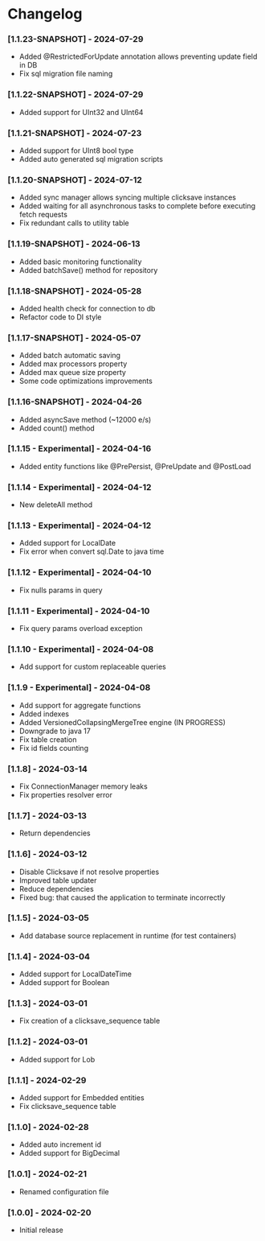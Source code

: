 # Changelog

### [1.1.23-SNAPSHOT] - 2024-07-29
- Added @RestrictedForUpdate annotation allows preventing update field in DB
- Fix sql migration file naming

### [1.1.22-SNAPSHOT] - 2024-07-29
- Added support for UInt32 and UInt64

### [1.1.21-SNAPSHOT] - 2024-07-23
- Added support for UInt8 bool type
- Added auto generated sql migration scripts

### [1.1.20-SNAPSHOT] - 2024-07-12
- Added sync manager allows syncing multiple clicksave instances
- Added waiting for all asynchronous tasks to complete before executing fetch requests
- Fix redundant calls to utility table

### [1.1.19-SNAPSHOT] - 2024-06-13
- Added basic monitoring functionality
- Added batchSave() method for repository

### [1.1.18-SNAPSHOT] - 2024-05-28
- Added health check for connection to db
- Refactor code to DI style

### [1.1.17-SNAPSHOT] - 2024-05-07
- Added batch automatic saving
- Added max processors property
- Added max queue size property
- Some code optimizations improvements

### [1.1.16-SNAPSHOT] - 2024-04-26
- Added asyncSave method (~12000 e/s)
- Added count() method

### [1.1.15 - Experimental] - 2024-04-16
- Added entity functions like @PrePersist, @PreUpdate and @PostLoad

### [1.1.14 - Experimental] - 2024-04-12
- New deleteAll method

### [1.1.13 - Experimental] - 2024-04-12
- Added support for LocalDate
- Fix error when convert sql.Date to java time

### [1.1.12 - Experimental] - 2024-04-10
- Fix nulls params in query

### [1.1.11 - Experimental] - 2024-04-10
- Fix query params overload exception

### [1.1.10 - Experimental] - 2024-04-08
- Add support for custom replaceable queries

### [1.1.9 - Experimental] - 2024-04-08
- Add support for aggregate functions
- Added indexes
- Added VersionedCollapsingMergeTree engine (IN PROGRESS)
- Downgrade to java 17
- Fix table creation
- Fix id fields counting

### [1.1.8] - 2024-03-14
- Fix ConnectionManager memory leaks
- Fix properties resolver error

### [1.1.7] - 2024-03-13
- Return dependencies

### [1.1.6] - 2024-03-12
- Disable Clicksave if not resolve properties
- Improved table updater
- Reduce dependencies
- Fixed bug: that caused the application to terminate incorrectly

### [1.1.5] - 2024-03-05
- Add database source replacement in runtime (for test containers)

### [1.1.4] - 2024-03-04
- Added support for LocalDateTime
- Added support for Boolean

### [1.1.3] - 2024-03-01
- Fix creation of a clicksave_sequence table

### [1.1.2] - 2024-03-01
- Added support for Lob

### [1.1.1] - 2024-02-29
- Added support for Embedded entities
- Fix clicksave_sequence table

### [1.1.0] - 2024-02-28
- Added auto increment id
- Added support for BigDecimal

### [1.0.1] - 2024-02-21
- Renamed configuration file

### [1.0.0] - 2024-02-20
- Initial release